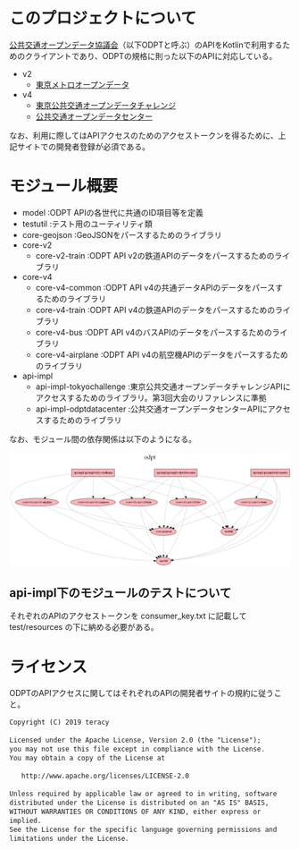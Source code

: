 # このプロジェクトについて

[公共交通オープンデータ協議会](https://www.odpt.org/)（以下ODPTと呼ぶ）のAPIをKotlinで利用するためのクライアントであり、ODPTの規格に則った以下のAPIに対応している。

* v2
    + [東京メトロオープンデータ](https://developer.tokyometroapp.jp/)
* v4
    + [東京公共交通オープンデータチャレンジ](https://tokyochallenge.odpt.org/)
    + [公共交通オープンデータセンター](https://www.odpt.org/)

なお、利用に際してはAPIアクセスのためのアクセストークンを得るために、上記サイトでの開発者登録が必須である。

# モジュール概要

* model :ODPT APIの各世代に共通のID項目等を定義
* testutil :テスト用のユーティリティ類
* core-geojson :GeoJSONをパースするためのライブラリ
* core-v2
    * core-v2-train :ODPT API v2の鉄道APIのデータをパースするためのライブラリ
* core-v4
    * core-v4-common :ODPT API v4の共通データAPIのデータをパースするためのライブラリ
    * core-v4-train :ODPT API v4の鉄道APIのデータをパースするためのライブラリ
    * core-v4-bus :ODPT API v4のバスAPIのデータをパースするためのライブラリ
    * core-v4-airplane :ODPT API v4の航空機APIのデータをパースするためのライブラリ
* api-impl
    * api-impl-tokyochallenge :東京公共交通オープンデータチャレンジAPIにアクセスするためのライブラリ。第3回大会のリファレンスに準拠
    * api-impl-odptdatacenter :公共交通オープンデータセンターAPIにアクセスするためのライブラリ

なお、モジュール間の依存関係は以下のようになる。

![モジュール間の依存関係](project.dot.png "モジュール間の依存関係")

## api-impl下のモジュールのテストについて

それぞれのAPIのアクセストークンを consumer_key.txt に記載して test/resources の下に納める必要がある。

# ライセンス

ODPTのAPIアクセスに関してはそれぞれのAPIの開発者サイトの規約に従うこと。

```
Copyright (C) 2019 teracy

Licensed under the Apache License, Version 2.0 (the "License");
you may not use this file except in compliance with the License.
You may obtain a copy of the License at

   http://www.apache.org/licenses/LICENSE-2.0

Unless required by applicable law or agreed to in writing, software
distributed under the License is distributed on an "AS IS" BASIS,
WITHOUT WARRANTIES OR CONDITIONS OF ANY KIND, either express or implied.
See the License for the specific language governing permissions and
limitations under the License.
```
